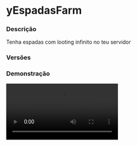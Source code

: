 # yEspadasFarm
<secondary-label ref="utility"/>

### Descrição
Tenha espadas com looting infinito no teu servidor

### Versões
<secondary-label ref="1.8"/>
<secondary-label ref="1.9"/>
<secondary-label ref="1.10"/>
<secondary-label ref="1.11"/>
<secondary-label ref="1.12"/>
<secondary-label ref="1.13"/>
<secondary-label ref="1.14"/>
<secondary-label ref="1.15"/>
<secondary-label ref="1.16"/>
<secondary-label ref="1.17"/>
<secondary-label ref="1.18"/>
<secondary-label ref="1.19"/>
<secondary-label ref="1.20"/>
<secondary-label ref="1.21"/>

### Demonstração
<video src="//www.youtube.com/watch?v=uEwMPFPXmM4"/>


<chapter title="Comandos" id="commands" collapsible="true">
<code-block lang="plain text">/espadas - Abre o menu principal
/espadas ajuda - Envia a mensagem de ajuda
/espadas give - Dá uma espada à um jogador
/espadas givebook - Dá um item ativável com looting à um jogador
/espadas reload - Recarrega as configurações</code-block>
</chapter>

<chapter title="Permissões" id="permissions" collapsible="true">
<code-block lang="plain text">yespadasfarm.use - Permissão para o /espadas
yespadasfarm.help - Permissão para o /espadas ajuda
yespadasfarm.give - Permissão para o /espadas give
yespadasfarm.givebook - Permissão para o /espadas givebook
yespadasfarm.reload - Permissão para o /espadas reload</code-block>
</chapter>

## Configuração
<primary-label ref="config"/>
Confira os arquivos de configuração deste plugin e revise os detalhes para garantir uma implementação correta.

<chapter title="Arquivos de Configuração" collapsible="true">
<chapter title="Estrutura do diretório" collapsible="false">
<code-block lang="plain text" ignore-vars="true">
Estrutura do diretório:
└── yEspadasFarm/
    ├── private_addon/
    │    ├── divine.yml
    │    ├── killstack.yml
    │    └── sharp.yml
    ├── commands.yml
    ├── config.yml
    ├── economies.yml
    ├── enchants.yml
    ├── menus.yml
    ├── messages.yml
    └── swords.yml
</code-block>
</chapter>

<chapter title="private_addon" collapsible="true">
<chapter title="divine.yml" collapsible="true">
<code-block lang="yaml" ignore-vars="true">
<![CDATA[
# Máximo de sharpness que uma espada pode ter
# essencial para o sistema de stack sharpness looting usando o item
# deixe 0 para não ter máximo
divine-maximum: 1500

chance-per-level: 10.0

# em segundos
duration: 30

multiplier: 1.5

# Slot no menu principal
slot: 17

title-activated: '&eDivine<nl>&eAtivado!'
actionbar-activated: '&eDivine ativado! Duração: &7{duration}&e.'
actionbar-duration: '&eDivine ativado! Duração: &7{duration}&e.'

give-book: '&bVocê deu &71x Livro de Divine {divine}&b para o jogador &f{player}.'
received-book: '&bVocê recebeu &71x Livro de Divine {divine}&b.'
maximum: '&cVocê não pode encantar esta espada, pois ela já está no máximo, com {divine} em Divine.'

# Item da sharpness ativável
usable-item:
  material: ENCHANTED_BOOK
  name: '&b+{divine} Divine'
  lore:
    - ''
    - '&fDivine: &b{divine}'
    - ''
    - '&7Clique em uma espada para ativar.'
]]>
</code-block>
</chapter>

<chapter title="killstack.yml" collapsible="true">
<code-block lang="yaml" ignore-vars="true">
<![CDATA[
# Máximo de kill-stack que uma espada pode ter
# deixe 0 para não ter máximo
kill-stack-maximum: 5

# Slot no menu principal
slot: 18

give-book: '&bVocê deu &71x Livro de Kill-Stack {killstack}&b para o jogador &f{player}.'
received-book: '&bVocê recebeu &71x Livro de Kill-Stack {killstack}&b.'
maximum: '&cVocê não pode encantar esta espada, pois ela já está no máximo, com {killstack} em Kill-Stack.'

# Item da sharpness ativável
usable-item:
  material: ENCHANTED_BOOK
  name: '&b+{killstack} Kill-Stack'
  lore:
    - ''
    - '&fKill-Stack: &b{killstack}'
    - ''
    - '&7Clique em uma espada para ativar.'
]]>
</code-block>
</chapter>

<chapter title="sharp.yml" collapsible="true">
<code-block lang="yaml" ignore-vars="true">
<![CDATA[
# Máximo de sharpness que uma espada pode ter
# essencial para o sistema de stack sharpness looting usando o item
# deixe 0 para não ter máximo
sharpness-maximum: 1500

# Slot no menu principal
slot: 16

give-book: '&bVocê deu &71x Livro de Sharpness {sharpness}&b para o jogador &f{player}.'
received-book: '&bVocê recebeu &71x Livro de Sharpness {sharpness}&b.'
maximum: '&cVocê não pode encantar esta espada, pois ela já está no máximo, com {sharpness} em Sharpness.'

# Item da sharpness ativável
usable-item:
  material: ENCHANTED_BOOK
  name: '&b+{sharpness} Sharpness'
  lore:
    - ''
    - '&fSharpness: &b{sharpness}'
    - ''
    - '&7Clique em uma espada para ativar.'
]]>
</code-block>
</chapter>

</chapter>

<chapter title="commands.yml" collapsible="true">
<code-block lang="yaml" ignore-vars="true">
<![CDATA[
#     ___                                          _
#    / __\___  _ __ ___  _ __ ___   __ _ _ __   __| |___
#   / /  / _ \| '_ ` _ \| '_ ` _ \ / _` | '_ \ / _` / __|
#  / /__| (_) | | | | | | | | | | | (_| | | | | (_| \__ \
#  \____/\___/|_| |_| |_|_| |_| |_|\__,_|_| |_|\__,_|___/
#
# Lista de comandos do plugin.

# Utilize "comando|comando" para criar aliases.
# Por exemplo: "gm|gamemode"
# Você pode criar quantas aliases quiser.
commands:
  sword: 'sword|swords|espada|espadas|espadafarm|espadasfarm'
]]>
</code-block>
</chapter>

<chapter title="config.yml" collapsible="true">
<code-block lang="yaml" ignore-vars="true">
<![CDATA[
#         _____                     _           _____
#  _   _| ____|___ _ __   __ _  __| | __ _ ___|  ___|_ _ _ __ _ __ ___
# | | | |  _| / __| '_ \ / _` |/ _` |/ _` / __| |_ / _` | '__| '_ ` _ \
# | |_| | |___\__ \ |_) | (_| | (_| | (_| \__ \  _| (_| | |  | | | | | |
#  \__, |_____|___/ .__/ \__,_|\__,_|\__,_|___/_|  \__,_|_|  |_| |_| |_|
#  |___/          |_|
# Discord: discord.ystoreplugins.com.br
# Site: ystoreplugins.com.br
#

# Modo de depuração para correção de problemas no plugin.
debug-mode: false

#   __      _   _   _
#  / _\ ___| |_| |_(_)_ __   __ _ ___
#  \ \ / _ \ __| __| | '_ \ / _` / __|
#  _\ \  __/ |_| |_| | | | | (_| \__ \
#  \__/\___|\__|\__|_|_| |_|\__, |___/
#
# Sistemas principais.

# Sistemas gerais do plugin
general:
  # Máximo de looting que uma espada pode ter
  # essencial para o sistema de stack de looting usando o item
  # deixe 0 para não ter máximo
  looting-maximum: 1500
  # Permitir que a espada possa ser usada para atacar jogadores
  attack-players: false
  # Abrir menu de evolução ao interagir com a espada (Shift+Botão direito)
  interact-menu: true
  # Mundos que a matadora não irá funcionar
  world-blacklist: []
  # Item da looting ativável
  usable-item:
    material: ENCHANTED_BOOK
    name: '&b+{looting} Pilhagem'
    lore:
      - ''
      - '&fPilhagem: &b{looting}'
      - ''
      - '&7Clique em uma espada para ativar.'

# Sistema de bloquear matar mobs sem a espada-farm
kill-normal:
  # Ativar o sistema
  enable: false
  # Lista de metadatas que o sistema não vai funcionar
  blacklist-metadata: []

# Sistema de formatos de money e quantia
format:
  type: 'LETTER' # Tipos: LETTER - NUMBER
  max-decimals: 4
  formats:
    - ''
    - ''
    - 'K'
    - 'M'
    - 'B'
    - 'T'
    - 'Q'
    - 'QQ'
    - 'S'
    - 'SS'
    - 'O'
    - 'N'
    - 'D'
]]>
</code-block>
</chapter>

<chapter title="economies.yml" collapsible="true">
<code-block lang="yaml" ignore-vars="true">
<![CDATA[
#  _____                                  _
# | ____| ___  ___  _ __   ___  _ __ ___ (_) ___  ___
# |  _|  / __|/ _ \| '_ \ / _ \| '_ ` _ \| |/ _ \/ __|
# | |___| (__| (_) | | | | (_) | | | | | | |  __/\__ \
# |_____|\___|\___/|_| |_|\___/|_| |_| |_|_|\___||___/

# Providers disponíveis:
#
#   AtlasEconomiaSecundaria, AtlasMinas, AtlasMinasV2,
#   JH_Shop, LegendaryEconomy, NextCash, PlayerPoints,
#   StormEconomiaSecundaria, StormMinas, TGCash,
#   yAlmas, yPoints, yRankup,
#   Vault
#

economies:
  Money:
    # Coloque o nome do plugin
    # Para money deixe Money
    provider: 'Money'
    # Formato inteiro
    display: 'Dinheiro'
    # Formato abreviado
    abbreviated: 'coins'
    # Permitir que comercializem na loja com o jogador offline
    allow-offline: true
    # Permissão para o usuário conseguir definir esta economia
    permission: 'yespadasfarm.provider.money'
]]>
</code-block>
</chapter>

<chapter title="enchants.yml" collapsible="true">
<code-block lang="yaml" ignore-vars="true">
<![CDATA[
# Aumenta chance nas recompensas do ySpawners
lucky:
  display: 'Sortudo'
  default: 0
  maximum: -1
  bonus-per-level: 10.0 # em porcentagem
  prices-default:
    price1:
      provider: 'money'
      price: 10000.0
  prices-per-level:
    price1:
      provider: 'money'
      price: 10000.0
  displays: # Item que aparecerá no menu de evolução
    can: # quando puder evoluir
      material: 'd8188345dc6a1bf08663385b99f2bd1551a49292a93b84e0a97b917b565bf41a'
      name: '&aSortudo'
      lore:
        - '&7Este encantamento permite que você'
        - '&7tenha mais sorte para ganhar recompensas.'
        - ''
        - '&f > Nível: &b{atual}&f/&b{maximo}&f.'
        - '&f > Porcentagem Atual: &b{porcentagem}%&f.'
        - ''
        - '&f > Custo: &a{money} coins&f.'
        - ''
        - '&aBotão &fesquerdo &apara evoluir'
    cant: # quando não puder evoluir
      material: 'd8188345dc6a1bf08663385b99f2bd1551a49292a93b84e0a97b917b565bf41a'
      name: '&aSortudo'
      lore:
        - '&7Este encantamento permite que você'
        - '&7tenha mais sorte para ganhar recompensas.'
        - ''
        - '&f > Nível: &b{atual}&f/&b{maximo}&f.'
        - '&f > Porcentagem Atual: &b{porcentagem}%&f.'
        - ''
        - '&f > Custo: &a{money} coins&f.'
        - ''
        - '&cVocê não tem blocos ou nível suficientes.'
    maximum: # quando já estiver no máximo
      material: 'd8188345dc6a1bf08663385b99f2bd1551a49292a93b84e0a97b917b565bf41a'
      name: '&aSortudo'
      lore:
        - '&7Este encantamento permite que você'
        - '&7tenha mais sorte para ganhar recompensas.'
        - ''
        - '&f > Nível: &b{atual}&f/&b{maximo}&f.'
        - '&f > Porcentagem Atual: &b{porcentagem}%&f.'
        - ''
        - '&cVocê já está no máximo.'

lucky_bossarena:
  display: 'Sortudo B.A'
  default: 0
  maximum: -1
  bonus-per-level: 10.0 # em porcentagem
  prices-default:
    price1:
      provider: 'money'
      price: 10000.0
  prices-per-level:
    price1:
      provider: 'money'
      price: 10000.0
  displays: # Item que aparecerá no menu de evolução
    can: # quando puder evoluir
      material: 'd8188345dc6a1bf08663385b99f2bd1551a49292a93b84e0a97b917b565bf41a'
      name: '&aSortudo B.A'
      lore:
        - '&7Este encantamento permite que você'
        - '&7tenha mais sorte para ganhar recompensas.'
        - ''
        - '&f > Nível: &b{atual}&f/&b{maximo}&f.'
        - '&f > Porcentagem Atual: &b{porcentagem}%&f.'
        - ''
        - '&f > Custo: &a{money} coins&f.'
        - ''
        - '&aBotão &fesquerdo &apara evoluir'
    cant: # quando não puder evoluir
      material: 'd8188345dc6a1bf08663385b99f2bd1551a49292a93b84e0a97b917b565bf41a'
      name: '&aSortudo B.A'
      lore:
        - '&7Este encantamento permite que você'
        - '&7tenha mais sorte para ganhar recompensas.'
        - ''
        - '&f > Nível: &b{atual}&f/&b{maximo}&f.'
        - '&f > Porcentagem Atual: &b{porcentagem}%&f.'
        - ''
        - '&f > Custo: &a{money} coins&f.'
        - ''
        - '&cVocê não tem blocos ou nível suficientes.'
    maximum: # quando já estiver no máximo
      material: 'd8188345dc6a1bf08663385b99f2bd1551a49292a93b84e0a97b917b565bf41a'
      name: '&aSortudo B.A'
      lore:
        - '&7Este encantamento permite que você'
        - '&7tenha mais sorte para ganhar recompensas.'
        - ''
        - '&f > Nível: &b{atual}&f/&b{maximo}&f.'
        - '&f > Porcentagem Atual: &b{porcentagem}%&f.'
        - ''
        - '&cVocê já está no máximo.'

double_reward:
  display: 'Reco Duplo'
  default: 0
  maximum: -1
  bonus-per-level: 10.0 # em porcentagem
  prices-default:
    price1:
      provider: 'money'
      price: 10000.0
  prices-per-level:
    price1:
      provider: 'money'
      price: 10000.0
  displays: # Item que aparecerá no menu de evolução
    can: # quando puder evoluir
      material: 'd8188345dc6a1bf08663385b99f2bd1551a49292a93b84e0a97b917b565bf41a'
      name: '&aReco Duplo'
      lore:
        - '&7Este encantamento permite que você'
        - '&7ganhe recompensas em dobro.'
        - ''
        - '&f > Nível: &b{atual}&f/&b{maximo}&f.'
        - '&f > Porcentagem Atual: &b{porcentagem}%&f.'
        - ''
        - '&f > Custo: &a{money} coins&f.'
        - ''
        - '&aBotão &fesquerdo &apara evoluir'
    cant: # quando não puder evoluir
      material: 'd8188345dc6a1bf08663385b99f2bd1551a49292a93b84e0a97b917b565bf41a'
      name: '&aReco Duplo'
      lore:
        - '&7Este encantamento permite que você'
        - '&7ganhe recompensas em dobro.'
        - ''
        - '&f > Nível: &b{atual}&f/&b{maximo}&f.'
        - '&f > Porcentagem Atual: &b{porcentagem}%&f.'
        - ''
        - '&f > Custo: &a{money} coins&f.'
        - ''
        - '&cVocê não tem blocos ou nível suficientes.'
    maximum: # quando já estiver no máximo
      material: 'd8188345dc6a1bf08663385b99f2bd1551a49292a93b84e0a97b917b565bf41a'
      name: '&aReco Duplo'
      lore:
        - '&7Este encantamento permite que você'
        - '&7ganhe recompensas em dobro.'
        - ''
        - '&f > Nível: &b{atual}&f/&b{maximo}&f.'
        - '&f > Porcentagem Atual: &b{porcentagem}%&f.'
        - ''
        - '&cVocê já está no máximo.'
]]>
</code-block>
</chapter>

<chapter title="menus.yml" collapsible="true">
<code-block lang="yaml" ignore-vars="true">
<![CDATA[
#
#    /\/\   ___ _ __  _   _ ___
#   /    \ / _ \ '_ \| | | / __|
#  / /\/\ \  __/ | | | |_| \__ \
#  \/    \/\___|_| |_|\__,_|___/
#
# Sistema de menus.

# Menu principal
main:
  name: '&8Espadas'
  size: 27
  items:
    sword-slot: 14
    sortudo-slot: 15
    sortudo-ba-slot: 16
    double-reward-slot: 17
    sword-no-has:
      material: 'BARRIER'
      name: '&eNão disponível'
      glow: true
      lore: ['', '&cVocê já possui a última espada', '&cdisponível para compra.', '']
  facing:
    info:
      slot: 12
      material: BOOK
      name: '&aInformações'
      lore:
        - '&7As espadas com pilhagem'
        - '&7no servidor são muito'
        - '&7importantes! Com elas,'
        - '&7você recebe mais drops'
        - '&7matando monstros.'
        - ''
        - ' &fPara ter níveis infinitos'
        - ' &fde pilhagem, você deve ter'
        - ' &fa espada mais avançada deste'
        - ' &fmenu. Compre-as ao lado!'
        - ''
]]>
</code-block>
</chapter>

<chapter title="messages.yml" collapsible="true">
<code-block lang="yaml" ignore-vars="true">
<![CDATA[
#
#    /\/\   ___  ___ ___  __ _  __ _  ___  ___
#   /    \ / _ \/ __/ __|/ _` |/ _` |/ _ \/ __|
#  / /\/\ \  __/\__ \__ \ (_| | (_| |  __/\__ \
#  \/    \/\___||___/___/\__,_|\__, |\___||___/
#                              |___/
#
# Mensagens a serem enviadas pelo plugin.

chat:
  syntax: '&cUse: /{command} {syntax}'
  target: '&cJogador {player} não encontrado.'
  permission: '&cVocê não tem permissão para fazer isto.'
  number: '&cO argumento não é um número.'
  list: |
    &cEspada não encontrada
    &7Disponíveis: {list}
  help: |
    <nl>
    &a/swords &8- &7Abre o menu principal.
    &a/sword give &8- &7Dar uma espada para um jogador.
    &a/sword givebook &8- &7Dar um item ativável com looting para um jogador.
    <nl>
  give: '&bVocê deu &71x {sword}&b para o jogador &f{player}.'
  received: '&bVocê recebeu &71x {sword}&b.'
  no-has-looting: '&cVocê não possui a &aEspada de Farm&7[{looting}] &cno inventário.'
  no-has-permission: '&cVocê não possui permissão para comprar esta espada.'
  no-has: '&cVocê não possui &f{value} {type}&c.'
  bought: '&bVocê comprou &71x {sword}&b.'
  give-book: '&bVocê deu &71x Livro de Pilhagem {looting}&b para o jogador &f{player}.'
  received-book: '&bVocê recebeu &71x Livro de Pilhagem {looting}&b.'
  maximum: '&cVocê não pode encantar esta espada, pois ela já está no máximo, com {looting} em pilhagem.'
  latest: '&cVocê não pode encantar esta espada, pois ela não é a última disponível para compra.'
  enchanted: '&aVocê encantou sua espada de farm.'
  attack: '&cVocê não pode bater em players com essa espada.'
  converted: '&bVocê compactou todos seus livros em 1.'
  need-sword: '&cVocê precisa de uma espada-farm para atacar este mob.'
  holding: '&cVocê precisa estar segurando sua espada-farm.'
]]>
</code-block>
</chapter>

<chapter title="swords.yml" collapsible="true">
<code-block lang="yaml" ignore-vars="true">
<![CDATA[
#   __                       _
#  / _\_      _____  _ __ __| |___
#  \ \\ \ /\ / / _ \| '__/ _` / __|
#  _\ \\ V  V / (_) | | | (_| \__ \
#  \__/ \_/\_/ \___/|_|  \__,_|___/
#
# Espadas de pilhagem disponíveis

swords:
  basic:
    priority: 1
    # Essa é a última looting disponível?
    latest: true
    # Pilhagem necessária para comprar essa
    looting-needed: 0
    # Pilhagem da espada
    looting: 1000
    # Permissão para poder comprar essa espada
    permission: ''
    # Display nas mensagens
    display: '&aEspada de Farm'
    # Tornar a espada inquebrável
    unbreakable: true
    # Preços para compra
    prices:
      cost1:
        type: 'PlayerPoints'
        price: 10.0
        display: 'cash'
    # Configuração da espada no menu
    menu:
      buy-item-cant:
        material: DIAMOND_SWORD
        name: '&aEspada de Farm &7[{looting}&7]'
        lore:
          - '&7Inquebrável ∞'
          - '&7Pilhagem {looting}'
          - '&7Sortudo {lucky}'
          - '&7Sortudo B.A {lucky_bossarena}'
          - '&7Reco Duplo {double_reward}'
          - ''
          - '&f Preço: &6{PlayerPoints} cash'
          - '&f Pilhagem necessária: &7Nenhuma!'
          - ''
          - '&cRequisitos insuficientes para compra.'
          - ''
      buy-item-can:
        material: DIAMOND_SWORD
        name: '&aEspada de Farm &7[{looting}&7]'
        lore:
          - '&7Inquebrável ∞'
          - '&7Pilhagem {looting}'
          - '&7Sortudo {lucky}'
          - '&7Sortudo B.A {lucky_bossarena}'
          - '&7Reco Duplo {double_reward}'
          - ''
          - '&f Preço: &6{PlayerPoints} cash'
          - '&f Pilhagem necessária: &7Nenhuma!'
          - ''
          - '&aClique para comprar.'
          - ''
    # Configuração da espada
    item:
      material: DIAMOND_SWORD
      name: '&aEspada de Farm &7[{looting}&7]'
      glow: true
      lore:
        - '&7Inquebrável ∞'
        - '&7Afiação {sharpness}'
        - '&7Pilhagem {looting}'
        - '&7Sortudo {lucky}'
        - '&7Sortudo B.A {lucky_bossarena}'
        - '&7Reco Duplo {double_reward}'
      enchants:
        - 'DAMAGE_ALL:35'
]]>
</code-block>
</chapter>

</chapter>
## API
<primary-label ref="api"/>

Configure nossa API para aproveitar todos os recursos oferecidos pelo plugin. Siga as instruções para garantir uma integração bem-sucedida.

<code-block lang="java">
public static EspadasFarmAPIHolder getAPI() {
    try {
        RegisteredServiceProvider&lt;EspadasFarmAPIHolder> rsp = Bukkit.getServer().getServicesManager()
            .getRegistration(EspadasFarmAPIHolder.class);
        return rsp == null ? null : rsp.getProvider();
    } catch (Throwable var1) {
        return null;
    }
}
</code-block>

## Erros comuns
<primary-label ref="errors"/>

Antes de configurar o plugin, revise os pontos listados aqui para evitar problemas frequentes durante a configuração.

<seealso style="cards">
    <category ref="wrs">
        <a href="yplugins.md"></a>        <a href="https://ystoreplugins.com.br/plugins/detalhes/95-yEspadasFarm">Site do plugin yEspadasFarm</a>
    </category>
</seealso>